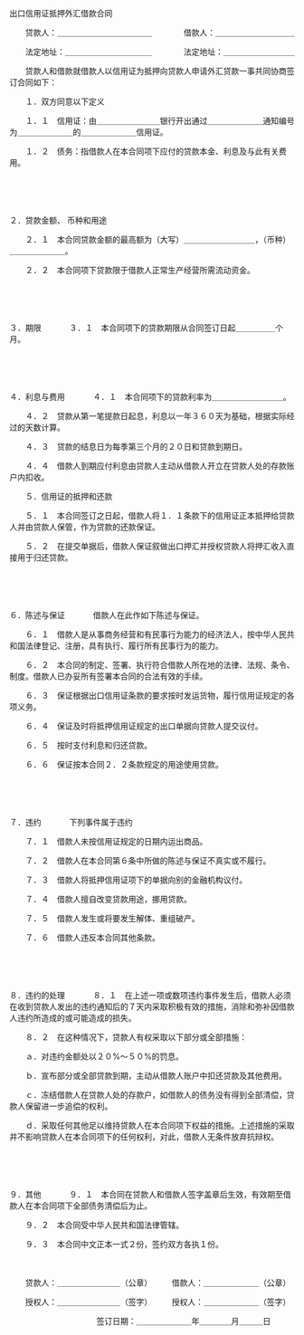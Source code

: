 



出口信用证抵押外汇借款合同



 

　　贷款人：＿＿＿＿＿＿＿＿＿＿＿＿　　　　借款人：＿＿＿＿＿＿＿＿＿＿

　　法定地址：＿＿＿＿＿＿＿＿＿＿＿　　　　法定地址：＿＿＿＿＿＿＿＿＿

　　贷款人和借款就借款人以信用证为抵押向贷款人申请外汇贷款一事共同协商签订合同如下：

　　１．双方同意以下定义

　　１．１　信用证：由＿＿＿＿＿＿＿＿银行开出通过＿＿＿＿＿＿＿通知编号为＿＿＿＿＿＿＿的＿＿＿＿＿＿＿信用证。

　　１．２　债务：指借款人在本合同项下应付的贷款本金、利息及与此有关费用。

　　

　　

２．贷款金额、
币种和用途

　　２．１　本合同贷款金额的最高额为（大写）＿＿＿＿＿＿＿＿＿，（币种）＿＿＿＿＿＿＿。

　　２．２　本合同项下贷款限于借款人正常生产经营所需流动资金。

　　

　　

３．期限
　　
　３．１　本合同项下的贷款期限从合同签订日起＿＿＿＿＿个月。

　　

　　

４．利息与费用
　　
　４．１　本合同项下的贷款利率为＿＿＿＿＿＿＿＿＿。

　　４．２　贷款从第一笔提款日起息，利息以一年３６０天为基础，根据实际经过的天数计算。

　　４．３　贷款的结息日为每季第三个月的２０日和贷款到期日。

　　４．４　借款人到期应付利息由贷款人主动从借款人开立在贷款人处的存款账户内扣收。

　　５．信用证的抵押和还款

　　５．１　本合同签订之日起，借款人将１．１条款下的信用证正本抵押给贷款人并由贷款人保管，作为贷款的还款保证。

　　５．２　在提交单据后，借款人保证叙做出口押汇并授权贷款人将押汇收入直接用于归还贷款。

　　

　　

６．陈述与保证
　　
　借款人在此作如下陈述与保证。

　　６．１　借款人是从事商务经营和有民事行为能力的经济法人，按中华人民共和国法律登记、注册，具有执行、履行所有民事行为的能力。

　　６．２　本合同的制定、签署、执行符合借款人所在地的法律、法规、条令、制度。借款人已办妥所有签署本合同的合法有效的手续。

　　６．３　保证根据出口信用证条款的要求按时发运货物，履行信用证规定的各项义务。

　　６．４　保证及时将抵押信用证规定的出口单据向贷款人提交议付。

　　６．５　按时支付利息和归还贷款。

　　６．６　保证按本合同２．２条款规定的用途使用贷款。

　　

　　

７．违约
　　
　下列事件属于违约

　　７．１　借款人未按信用证规定的日期内运出商品。

　　７．２　借款人在本合同第６条中所做的陈述与保证不真实或不履行。

　　７．３　借款人将抵押信用证项下的单据向别的金融机构议付。

　　７．４　借款人擅自改变贷款用途，挪用贷款。

　　７．５　借款人发生或将要发生解体、重组破产。

　　７．６　借款人违反本合同其他条款。

　　

　　

８．违约的处理
　　
　８．１　在上述一项或数项违约事件发生后，借款人必须在收到贷款人发出的违约通知后的７天内采取积极有效的措施，消除和弥补因借款人违约所造成的或可能造成的损失。

　　８．２　在这种情况下，贷款人有权采取以下部分或全部措施：

　　ａ．对违约金额处以２０%～５０%的罚息。

　　ｂ．宣布部分或全部贷款到期，主动从借款人账户中扣还贷款及其他费用。

　　ｃ．冻结借款人在贷款人处的存款户，如借款人的债务没有得到全部清偿，贷款人保留进一步追偿的权利。

　　ｄ．采取任何其他足以维持贷款人在本合同项下权益的措施。上述措施的采取并不影响贷款人在本合同项下的任何权利，对此，借款人无条件放弃抗辩权。

　　

　　

９．其他
　　
　９．１　本合同在贷款人和借款人签字盖章后生效，有效期至借款人在本合同项下全部债务清偿后为止。

　　９．２　本合同受中华人民共和国法律管辖。

　　９．３　本合同中文正本一式２份，签约双方各执１份。　　

　　

　　贷款人：＿＿＿＿＿＿＿＿（公章）　　　借款人：＿＿＿＿＿＿＿（公章）

　　授权人：＿＿＿＿＿＿＿＿（签字）　　　授权人：＿＿＿＿＿＿＿（签字）

　　　　　　　　　　　签订日期：＿＿＿＿＿＿＿年＿＿＿＿月＿＿＿日

　　